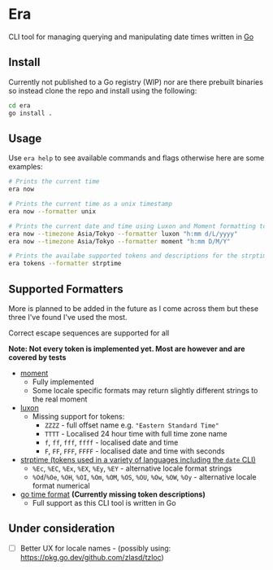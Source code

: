 # Era

CLI tool for managing querying and manipulating date times written in
[Go](https://go.dev)

## Install

Currently not published to a Go registry (WIP) nor are there prebuilt binaries
so instead clone the repo and install using the following:

```bash
cd era
go install .
```

## Usage

Use `era help` to see available commands and flags otherwise here are some examples:

```bash
# Prints the current time
era now

# Prints the current time as a unix timestamp
era now --formatter unix

# Prints the current date and time using Luxon and Moment formatting tokens in Tokyo
era now --timezone Asia/Tokyo --formatter luxon "h:mm d/L/yyyy"
era now --timezone Asia/Tokyo --formatter moment "h:mm D/M/Y"

# Prints the availabe supported tokens and descriptions for the strptime/strftime formatter
era tokens --formatter strptime
```

## Supported Formatters

More is planned to be added in the future as I come across them but these three
I've found I've used the most.

Correct escape sequences are supported for all

**Note: Not every token is implemented yet. Most are however and are covered by tests**

- [moment](https://momentjs.com)
  - Fully implemented
  - Some locale specific formats may return slightly different strings to the real moment
- [luxon](https://moment.github.io/luxon/#/)
  - Missing support for tokens:
    - `ZZZZ` - full offset name e.g. `"Eastern Standard Time"`
    - `TTTT` - Localised 24 hour time with full time zone name
    - `f`, `ff`, `fff`, `ffff` - localised date and time
    - `F`, `FF`, `FFF`, `FFFF` - localised date and time with seconds
- [strptime (tokens used in a variety of languages including the `date` CLI)](https://linux.die.net/man/3/strptime)
  - `%Ec`, `%EC`, `%Ex`, `%EX`, `%Ey`, `%EY` - alternative locale format strings
  - `%Od`/`%Oe`, `%OH`, `%OI`, `%Om`, `%OM`, `%OS`, `%OU`, `%Ow`, `%OW`, `%Oy` - alternative locale format numerical
- [go time format](https://pkg.go.dev/time) **(Currently missing token descriptions)**
  - Full support as this CLI tool is written in Go

## Under consideration

- [ ] Better UX for locale names - (possibly using: https://pkg.go.dev/github.com/zlasd/tzloc)

